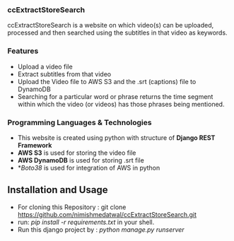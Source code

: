 ### ccExtractStoreSearch
ccExtractStoreSearch is a website on which video(s) can be uploaded, processed and then searched using the subtitles in that video as keywords.


### **Features**
- Upload a video file
- Extract subtitles from that video 
- Upload the Video file to AWS S3 and the .srt (captions) file to DynamoDB
- Searching for a particular word or phrase returns the time segment within which the video (or videos) has those phrases being mentioned.

### Programming Languages & Technologies

- This website is created using python with structure of **Django REST Framework**
- **AWS S3** is used for storing the video file
- **AWS DynamoDB** is used for storing .srt file
- **Boto38* is used for integration of AWS in python

## Installation and Usage
- For cloning this Repository : git clone https://github.com/nimishmedatwal/ccExtractStoreSearch.git
- run: *pip install -r requirements.txt* in your shell.
- Run this django project by : *python manage.py runserver*
